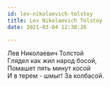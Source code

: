 ```yaml
---
id: lev-nikolaevich-tolstoy
title: Lev Nikolaevich Tolstoy
date: 2021-03-04 12:38:26

---
```


Лев Николаевич Толстой  
Глядел как жил народ босой,  
Помашет пять минут косой  
И в терем - шмыг! За колбасой.
